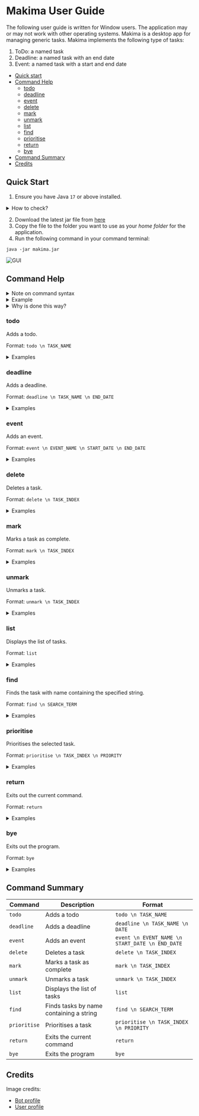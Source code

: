 # Makima User Guide

The following user guide is written for Window users. The application may or may not work 
with other operating systems. Makima is a desktop app for managing generic tasks. 
Makima implements the following type of tasks:

1. ToDo: a named task
2. Deadline: a named task with an end date
3. Event: a named task with a start and end date

- [Quick start](#quick-start)
- [Command Help](#command-help)
    - [todo](#todo)
    - [deadline](#deadline)
    - [event](#event)
    - [delete](#delete)
    - [mark](#mark)
    - [unmark](#unmark)
    - [list](#list)
    - [find](#find)
    - [prioritise](#prioritise)
    - [return](#return)
    - [bye](#bye)
- [Command Summary](#command-summary)
- [Credits](#credits)


## Quick Start

1. Ensure you have Java `17` or above installed.

<details>
<summary>How to check?</summary>

Run the following command in your command terminal:
```
java --version
```
</details>

2. Download the latest jar file from [here](https://github.com/Edsel-Tan/ip/releases/)
3. Copy the file to the folder you want to use as your *home folder* for the application.
4. Run the following command in your command terminal:

```
java -jar makima.jar
```

![GUI](Ui.png)

## Command Help

<details>
<summary>Note on command syntax </summary>

Makima process each command in stages. For example, if the user wants to add a todo task,
they must specify the name of the todo task. The application will then prompt for these input
in seperate stages.

The command formats are then specified as follows:

- \n demarks the end of a stage of a command.
  e.g. in `todo \n TASK_NAME`, the user enters todo. After the bot replies 
  and requests for the task name, the user enters the relevant task name.
- Words in UPPER_CASE are parameters to be supplied by the user.
  e.g. in `todo \n TASK_NAME`, the `TASK_NAME` refers to the desired task name.
- Trailing and leading whitespaces are ignored.
  
</details>

<details>
<summary>Example</summary>

![GUI](Ui2.png)
</details>

<details>
<summary>Why is done this way?</summary>

Some commands require quite a few inputs. Separating the command into stages means that
if one of the fields is formatted wrongly, the user can simply reenter that specific
field! Furthermore, we have implemented a return command so that if you would like to exit
at any stage of the command, you may do so. See [return](#return).

</details>

### todo

Adds a todo.

Format: `todo \n TASK_NAME`

<details>
<summary>Examples</summary>

- `todo \n Buy groceries`
- `todo \n Finish writing the report`
- `todo \n Call the dentist`
</details>

### deadline

Adds a deadline.

Format: `deadline \n TASK_NAME \n END_DATE`

<details>
<summary>Examples</summary>

- `deadline \n Submit assignment \n 2024-09-30T15:00`
- `deadline \n Pay electricity bill \n 2024-10-05T12:00`
- `deadline \n Prepare for meeting \n 2024-09-25T09:30`
</details>

### event

Adds an event.

Format: `event \n EVENT_NAME \n START_DATE \n END_DATE`

<details>
<summary>Examples</summary>

- `event \n Team lunch \n 2024-10-01T13:00 \n 2024-10-01T14:00`
- `event \n Birthday party \n 2024-11-15T18:00 \n 2024-11-15T21:00`
- `event \n Project kickoff \n 2024-09-28T10:00 \n 2024-09-28T11:30`
</details>

### delete

Deletes a task.

Format: `delete \n TASK_INDEX`

<details>
<summary>Examples</summary>

- `delete \n 1` (Deletes the first task)
- `delete \n 3` (Deletes the third task)
</details>

### mark

Marks a task as complete.

Format: `mark \n TASK_INDEX`

<details>
<summary>Examples</summary>

- `mark \n 2` (Marks the second task as complete)
- `mark \n 1` (Marks the first task as complete)
</details>

### unmark

Unmarks a task.

Format: `unmark \n TASK_INDEX`

<details>
<summary>Examples</summary>

- `unmark \n 1` (Unmarks the first task)
- `unmark \n 3` (Unmarks the third task)
</details>

### list

Displays the list of tasks.

Format: `list`

<details>
<summary>Examples</summary>

- `list` (This will show all tasks)
</details>

### find

Finds the task with name containing the specified string.

Format: `find \n SEARCH_TERM`

<details>
<summary>Examples</summary>

- `find \n report` (Finds tasks containing "report")
- `find \n groceries` (Finds tasks containing "groceries")
</details>

### prioritise

Prioritises the selected task.

Format: `prioritise \n TASK_INDEX \n PRIORITY`

<details>
<summary>Examples</summary>

- `prioritise \n 2 \n high` (Sets the priority of the second task to high)
- `prioritise \n 1 \n low` (Sets the priority of the first task to low)
</details>

### return

Exits out the current command.

Format: `return`

<details>
<summary>Examples</summary>

- `return`
</details>

### bye

Exits out the program.

Format: `bye`

<details>
<summary>Examples</summary>

- `bye`
</details>

## Command Summary
| Command     | Description                                      | Format                                     |
|-------------|--------------------------------------------------|--------------------------------------------|
| `todo`      | Adds a todo                                     | `todo \n TASK_NAME`                       |
| `deadline`  | Adds a deadline                                 | `deadline \n TASK_NAME \n DATE`           |
| `event`     | Adds an event                                   | `event \n EVENT_NAME \n START_DATE \n END_DATE` |
| `delete`    | Deletes a task                                  | `delete \n TASK_INDEX`                    |
| `mark`      | Marks a task as complete                        | `mark \n TASK_INDEX`                      |
| `unmark`    | Unmarks a task                                  | `unmark \n TASK_INDEX`                    |
| `list`      | Displays the list of tasks                      | `list`                                     |
| `find`      | Finds tasks by name containing a string         | `find \n SEARCH_TERM`                     |
| `prioritise`| Prioritises a task                              | `prioritise \n TASK_INDEX \n PRIORITY`   |
| `return`    | Exits the current command                       | `return`                                   |
| `bye`       | Exits the program                               | `bye`                                      |

## Credits
Image credits: 
-  [Bot profile](https://www.pixiv.net/en/artworks/103412000)
-  [User profile](https://yorushika.lnk.to/Moonbath)
